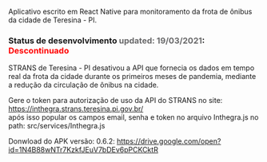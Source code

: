 Aplicativo escrito em React Native para monitoramento da frota de ônibus da cidade de Teresina - PI.</br>

<h3>Status de desenvolvimento <a style="color:#6a6a6b;">updated: 19/03/2021</a>: <a style="color:red;">Descontinuado</a></h3>
<p>STRANS de Teresina - PI desativou a API que fornecia os dados em tempo real da frota da cidade durante os primeiros meses de pandemia, mediante a redução da circulação de ônibus na cidade.</p>


Gere o token para autorização de uso da API do STRANS no site: https://inthegra.strans.teresina.pi.gov.br/ </br>
após isso popular os campos email, senha e token no arquivo Inthegra.js no path: src/services/Inthegra.js</br>


Donwload do APK versão: 0.6.2: https://drive.google.com/open?id=1N4B88wNTr7KzkfJEuV7bDEv6pPCKCktR</br>
